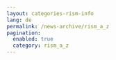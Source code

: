 ```yaml
---
layout: categories-rism-info
lang: de
permalink: /news-archive/rism_a_z
pagination: 
  enabled: true
  category: rism_a_z
---
```

